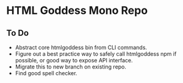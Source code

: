 # HTML Goddess Mono Repo

## To Do
- Abstract core htmlgoddess bin from CLI commands.
- Figure out a best practice way to safely call htmlgoddess npm if possible, or good way to expose API interface.
- Migrate this to new branch on existing repo.
- Find good spell checker.